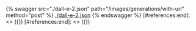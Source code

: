 [#references:start]: <> ({ "template": "openapi" })
[#references:start]: <> ({ "template": "openapi" })
{% swagger src="./dall-e-2.json" path="/images/generations/with-url" method="post" %}
[./dall-e-2.json](./dall-e-2.json)
{% endswagger %}
[#references:end]: <> ({})
[#references:end]: <> ({})